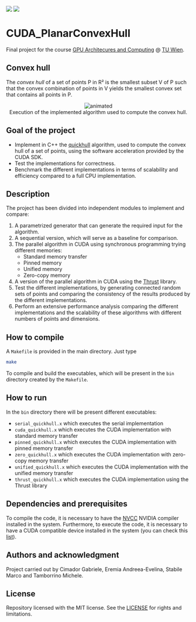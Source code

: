 <img src="https://img.shields.io/badge/C%2B%2B-00599C?style=for-the-badge&logo=c%2B%2B&logoColor=white" /> <img src="https://img.shields.io/badge/nVIDIA-%2376B900.svg?style=for-the-badge&logo=nVIDIA&logoColor=white"/> 

# CUDA_PlanarConvexHull
Final project for the course [GPU Architecures and Computing](https://tiss.tuwien.ac.at/course/courseDetails.xhtml?courseNr=182731&semester=2023S&dswid=7054&dsrid=445) @ [TU Wien](https://www.tuwien.at/). <br>

## Convex hull
The *convex hull* of a set of points P in R² is the smallest subset V of P such that the convex combination of points in V yields the smallest convex set that contains all points in P.

<p align="center">
  <img src="https://upload.wikimedia.org/wikipedia/commons/4/42/Animation_depicting_the_quickhull_algorithm.gif" alt="animated" /><br>
 Execution of the implemented algorithm used to compute the convex hull.
</p>

## Goal of the project
* Implement in C++ the [quickhull](https://en.wikipedia.org/wiki/Quickhull) algorithm, used to compute the convex hull of a set of points, using the software acceleration provided by the CUDA SDK.
* Test the implementations for correctness.
* Benchmark the different implementations in terms of scalability and efficiency compared to a full CPU implementation.

## Description
The project has been divided into independent modules to implement and compare:
1. A parametrized generator that can generate the required input for the algorithm.
2. A sequential version, which will serve as a baseline for comparison.
3. The parallel algorithm in CUDA using synchronous programming trying different memories:
   * Standard memory transfer
   * Pinned memory
   * Unified memory
   * Zero-copy memory
4. A version of the parallel algorithm in CUDA using the [Thrust](https://docs.nvidia.com/cuda/thrust/index.html) library.
5. Test the different implementations, by generating connected random sets of points and comparing the consistency of the results produced by the different implementations.
6. Perform an extensive performance analysis comparing the different implementations and the scalability of these algorithms with different numbers of points and dimensions.

## How to compile
A `Makefile` is provided in the main directory. Just type
```bash
make
```
To compile and build the executables, which will be present in the `bin` directory created by the `Makefile`.

## How to run
In the `bin` directory there will be present different executables:
* `serial_quickhull.x` which executes the serial implementation
* `cuda_quickhull.x` which executes the CUDA implementation with standard memory transfer
* `pinned_quickhull.x` which executes the CUDA implementation with pinned memory transfer
* `zero_quickhull.x` which executes the CUDA implementation with zero-copy memory transfer
* `unified_quickhull.x` which executes the CUDA implementation with the unified memory transfer
* `thrust_quickhull.x` which executes the CUDA implementation using the Thrust library

## Dependencies and prerequisites
To compile the code, it is necessary to have the [NVCC](https://en.wikipedia.org/wiki/Nvidia_CUDA_Compiler) NVIDIA compiler installed in the system. Furthermore, to execute the code, it is necessary to have a CUDA compatible device installed in the system (you can check this [list](https://developer.nvidia.com/cuda-gpus)).

## Authors and acknowledgment
Project carried out by Cimador Gabriele, Eremia Andreea-Evelina, Stabile Marco and Tamborrino Michele.

## License
Repository licensed with the MIT license. See the [LICENSE](LICENSE) for rights and limitations.
